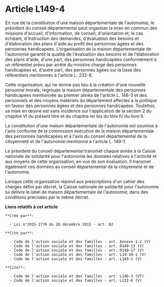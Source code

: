 # Article L149-4

En vue de la constitution d'une maison départementale de l'autonomie, le président du conseil départemental peut organiser la
mise en commun des missions d'accueil, d'information, de conseil, d'orientation et, le cas échéant, d'instruction des
demandes, d'évaluation des besoins et d'élaboration des plans d'aide au profit des personnes âgées et des personnes
handicapées. L'organisation de la maison départementale de l'autonomie garantit la qualité de l'évaluation des besoins et de
l'élaboration des plans d'aide, d'une part, des personnes handicapées conformément à un référentiel prévu par arrêté du
ministre chargé des personnes handicapées et, d'autre part, des personnes âgées sur la base des référentiels mentionnés à
l'article L. 232-6. 

Cette organisation, qui ne donne pas lieu à la création d'une nouvelle personne morale, regroupe la maison départementale des
personnes handicapées mentionnée au premier alinéa de l'article L. 146-3 et des personnels et des moyens matériels du
département affectés à la politique en faveur des personnes âgées et des personnes handicapées. Toutefois, sa mise en œuvre
est sans incidence sur l'application de la section 2 du chapitre VI du présent titre et du chapitre Ier bis du titre IV du
livre II. 

La constitution d'une maison départementale de l'autonomie est soumise à l'avis conforme de la commission exécutive de la
maison départementale des personnes handicapées et à l'avis du conseil départemental de la citoyenneté et de l'autonomie
mentionné à l'article L. 149-1. 

Le président du conseil départemental transmet chaque année à la Caisse nationale de solidarité pour l'autonomie les données
relatives à l'activité et aux moyens de cette organisation, en vue de son évaluation. Il transmet également ces données au
conseil départemental de la citoyenneté et de l'autonomie. 

Lorsque cette organisation répond aux prescriptions d'un cahier des charges défini par décret, la Caisse nationale de
solidarité pour l'autonomie lui délivre le label de maison départementale de l'autonomie, dans des conditions précisées par
le même décret.

**Liens relatifs à cet article**

	**Créé par**:

	  - Loi n°2015-1776 du 28 décembre 2015 - art. 82

	**Cité par**:

	  - Code de l'action sociale et des familles - art. Annexe 1-2 (V)
	  - Code de l'action sociale et des familles - art. D149-13 (V)
	  - Code de l'action sociale et des familles - art. D149-17 (V)
	  - Code de l'action sociale et des familles - art. L14-10-1 (V)
	  - Code de l'action sociale et des familles - art. L149-1 (V)

	**Cite**:

	  - Code de l'action sociale et des familles - art. L146-3 (VT)
	  - Code de l'action sociale et des familles - art. L232-6 (V)
